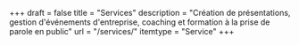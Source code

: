 +++
draft 			= false
title 			= "Services"
description		= "Création de présentations, gestion d'événements d'entreprise, coaching et formation à la prise de parole en public"
url		 		= "/services/"
itemtype		= "Service"
+++
